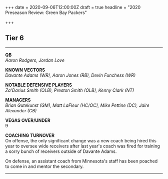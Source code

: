 +++
date = 2020-09-06T12:00:00Z
draft = true
headline = "2020 Preseason Review: Green Bay Packers"

+++
## Tier 6

***

**QB**  
_Aaron Rodgers, Jordan Love_

**KNOWN VECTORS**  
_Davante Adams (WR), Aaron Jones (RB), Devin Funchess (WR)_

**NOTABLE DEFENSIVE PLAYERS**  
_Za'Darius Smith (OLB), Preston Smith (OLB), Kenny Clark (NT)_

**MANAGERS**  
_Brian Gutekunst (GM), Matt LaFleur (HC/OC), Mike Pettine (DC), Jaire Alexander (CB)_

**VEGAS OVER/UNDER**  
9

**COACHING TURNOVER**  
On offense, the only significant change was a new coach being hired this year to oversee wide receivers after last year's coach was fired for training a sorry bunch of receivers outside of Davante Adams.

On defense, an assistant coach from Minnesota's staff has been poached to come in and mentor the secondary.

***